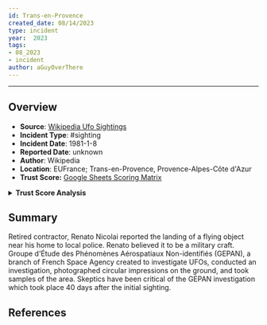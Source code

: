 ```yaml
---
id: Trans-en-Provence
created_date: 08/14/2023
type: incident
year:  2023
tags:
- 08_2023
- incident
author: aGuyOverThere
---
```


----

## Overview

- **Source**: [Wikipedia Ufo Sightings](https://en.wikipedia.org/wiki/List_of_reported_UFO_sightings)
- **Incident Type**: #sighting
- **Incident Date**: 1981-1-8
- **Reported Date**: unknown
- **Author**: Wikipedia
- **Location**: E​UFrance; Trans-en-Provence, Provence-Alpes-Côte d'Azur
- **Trust Score:** [Google Sheets Scoring Matrix](https://docs.google.com/spreadsheets/d/1CUarxE7P1cPwgWXwJzzeWnZGm1c6Wp2Ttazdt3VPM_s/edit?usp=sharing)

<details>
<summary><b>Trust Score Analysis</b></summary>
<IMG src="https://publish-01.obsidian.md/access/1c31a6f93f82a49b0a9eb31193d6cdec/_images/" alt="Trust Score"/>
</details>

## Summary

Retired contractor, Renato Nicolai reported the landing of a flying object near his home to local police. Renato believed it to be a military craft. Groupe d'Étude des Phénomènes Aérospatiaux Non-identifiés (GEPAN), a branch of French Space Agency created to investigate UFOs, conducted an investigation, photographed circular impressions on the ground, and took samples of the area. Skeptics have been critical of the GEPAN investigation which took place 40 days after the initial sighting.

## References
